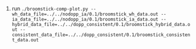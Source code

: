 1. run `./broomstick-comp-plot.py --wh_data_file=../../nodopp_ia/0.1/broomstick_wh_data.out --ia_data_file=../../nodopp_ia/0.1/broomstick_ia_data.out --hybrid_data_file=../../dopp_consistent/0.1/broomstick_hybrid_data.out --consistent_data_file=../../dopp_consistent/0.1/broomstick_consistent_data.out`